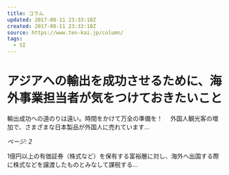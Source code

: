 ```yaml
---
title: コラム
updated: 2017-08-11 23:33:10Z
created: 2017-08-11 23:33:10Z
source: https://www.ten-kai.jp/column/
tags:
  - SI
---
```


# アジアへの輸出を成功させるために、海外事業担当者が気をつけておきたいこと

輸出成功への道のりは遠い。時間をかけて万全の準備を！ 　外国人観光客の増加で、さまざまな日本製品が外国人に売れています...

*ページ: 2*

1億円以上の有価証券（株式など）を保有する富裕層に対し、海外へ出国する際に株式などを譲渡したものとみなして課税する...